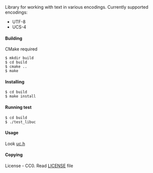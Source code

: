 Library for working with text in various encodings. Currently supported
encodings:

* UTF-8
* UCS-4

#### Building
CMake required
```
$ mkdir build
$ cd build
$ cmake ..
$ make
```

#### Installing
```
$ cd build
$ make install
```

#### Running test
```
$ cd build
$ ./test_libuc
```

#### Usage
Look [uc.h](https://github.com/edomin/libuconvert/tree/master/include/uc.h)

#### Copying
License - CC0. Read [LICENSE](https://github.com/edomin/libuconvert/tree/master/LICENSE) file
